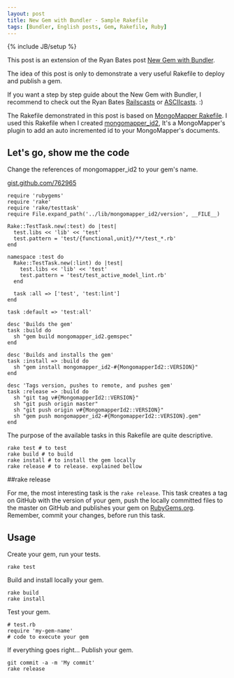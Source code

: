 ```yaml
---
layout: post
title: New Gem with Bundler - Sample Rakefile
tags: [Bundler, English posts, Gem, Rakefile, Ruby]
---
```

{% include JB/setup %}

This post is an extension of the Ryan Bates post [New Gem with Bundler](http://railscasts.com/episodes/245-new-gem-with-bundler).

The idea of this post is only to demonstrate a very useful Rakefile to deploy and publish a gem.

If you want a step by step guide about the New Gem with Bundler, I recommend to check out the Ryan Bates [Railscasts](http://railscasts.com/episodes/245-new-gem-with-bundler) or [ASCIIcasts](http://asciicasts.com/episodes/245-new-gem-with-bundler). :)

The Rakefile demonstrated in this post is based on [MongoMapper Rakefile](https://github.com/jnunemaker/mongomapper/blob/master/Rakefile). I used this Rakefile when I created [mongomapper_id2](https://github.com/phstc/mongomapper_id2), It's a MongoMapper's plugin to add an auto incremented id to your MongoMapper's documents.

## Let's go, show me the code

Change the references of mongomapper_id2 to your gem's name.

[gist.github.com/762965](https://gist.github.com/762965)

    require 'rubygems'
    require 'rake'
    require 'rake/testtask'
    require File.expand_path('../lib/mongomapper_id2/version', __FILE__)

    Rake::TestTask.new(:test) do |test|
      test.libs << 'lib' << 'test'
      test.pattern = 'test/{functional,unit}/**/test_*.rb'
    end

    namespace :test do
      Rake::TestTask.new(:lint) do |test|
        test.libs << 'lib' << 'test'
        test.pattern = 'test/test_active_model_lint.rb'
      end

      task :all => ['test', 'test:lint']
    end

    task :default => 'test:all'

    desc 'Builds the gem'
    task :build do
      sh "gem build mongomapper_id2.gemspec"
    end

    desc 'Builds and installs the gem'
    task :install => :build do
      sh "gem install mongomapper_id2-#{MongomapperId2::VERSION}"
    end

    desc 'Tags version, pushes to remote, and pushes gem'
    task :release => :build do
      sh "git tag v#{MongomapperId2::VERSION}"
      sh "git push origin master"
      sh "git push origin v#{MongomapperId2::VERSION}"
      sh "gem push mongomapper_id2-#{MongomapperId2::VERSION}.gem"
    end

The purpose of the available tasks in this Rakefile are quite descriptive.

    rake test # to test
    rake build # to build
    rake install # to install the gem locally
    rake release # to release. explained bellow

##rake release

For me, the most interesting task is the `rake release`. This task creates a tag on GitHub with the version of your gem, push the locally committed files to the master on GitHub and publishes your gem on [RubyGems.org](http://rubygems.org). Remember, commit your changes, before run this task.

## Usage

Create your gem, run your tests.

    rake test

Build and install locally your gem.

    rake build
    rake install

Test your gem.

    # test.rb
    require 'my-gem-name'
    # code to execute your gem

If everything goes right… Publish your gem.

    git commit -a -m 'My commit'
    rake release
